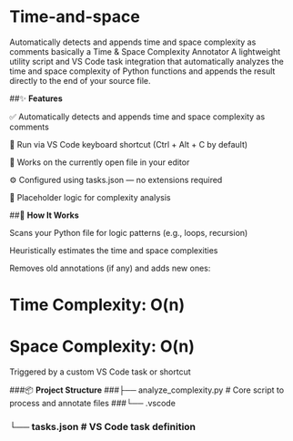 # Time-and-space

Automatically detects and appends time and space complexity as comments
basically a Time & Space Complexity Annotator
A lightweight utility script and VS Code task integration that automatically analyzes the time and space complexity of Python functions and appends the result directly to the end of your source file.

##✨ ****Features****

✅ Automatically detects and appends time and space complexity as comments

🚀 Run via VS Code keyboard shortcut (Ctrl + Alt + C by default)

📂 Works on the currently open file in your editor

⚙️ Configured using tasks.json — no extensions required

🧠 Placeholder logic for complexity analysis

##📁 **How It Works**

Scans your Python file for logic patterns (e.g., loops, recursion)

Heuristically estimates the time and space complexities

Removes old annotations (if any) and adds new ones:

# Time Complexity: O(n)
# Space Complexity: O(n)
Triggered by a custom VS Code task or shortcut

###📦 **Project Structure**
###├── analyze_complexity.py   # Core script to process and annotate files
###└── .vscode
###    └── tasks.json          # VS Code task definition
